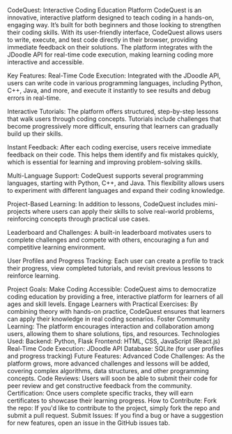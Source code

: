 CodeQuest: Interactive Coding Education Platform
CodeQuest is an innovative, interactive platform designed to teach coding in a hands-on, engaging way. It’s built for both beginners and those looking to strengthen their coding skills. With its user-friendly interface, CodeQuest allows users to write, execute, and test code directly in their browser, providing immediate feedback on their solutions. The platform integrates with the JDoodle API for real-time code execution, making learning coding more interactive and accessible.

Key Features:
Real-Time Code Execution: Integrated with the JDoodle API, users can write code in various programming languages, including Python, C++, Java, and more, and execute it instantly to see results and debug errors in real-time.

Interactive Tutorials: The platform offers structured, step-by-step lessons that walk users through coding concepts. Tutorials include challenges that become progressively more difficult, ensuring that learners can gradually build up their skills.

Instant Feedback: After each coding exercise, users receive immediate feedback on their code. This helps them identify and fix mistakes quickly, which is essential for learning and improving problem-solving skills.

Multi-Language Support: CodeQuest supports several programming languages, starting with Python, C++, and Java. This flexibility allows users to experiment with different languages and expand their coding knowledge.

Project-Based Learning: In addition to lessons, CodeQuest includes mini-projects where users can apply their skills to solve real-world problems, reinforcing concepts through practical use cases.

Leaderboard and Challenges: A built-in leaderboard motivates users to complete challenges and compete with others, encouraging a fun and competitive learning environment.

User Profiles and Progress Tracking: Each user can create a profile to track their progress, view completed tutorials, and revisit previous lessons to reinforce learning.

Project Goals:
Make Coding Accessible: CodeQuest aims to democratize coding education by providing a free, interactive platform for learners of all ages and skill levels.
Engage Learners with Practical Exercises: By combining theory with hands-on practice, CodeQuest ensures that learners can apply their knowledge in real coding scenarios.
Foster Community Learning: The platform encourages interaction and collaboration among users, allowing them to share solutions, tips, and resources.
Technologies Used:
Backend: Python, Flask
Frontend: HTML, CSS, JavaScript (React.js)
Real-Time Code Execution: JDoodle API
Database: SQLite (for user profiles and progress tracking)
Future Features:
Advanced Code Challenges: As the platform grows, more advanced challenges and lessons will be added, covering complex algorithms, data structures, and other programming concepts.
Code Reviews: Users will soon be able to submit their code for peer review and get constructive feedback from the community.
Certification: Once users complete specific tracks, they will earn certificates to showcase their learning progress.
How to Contribute:
Fork the repo: If you'd like to contribute to the project, simply fork the repo and submit a pull request.
Submit Issues: If you find a bug or have a suggestion for new features, open an issue in the GitHub issues tab.
